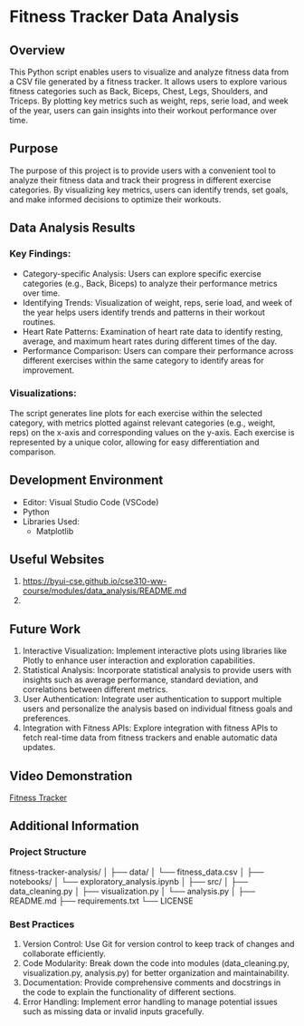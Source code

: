 # Fitness Tracker Data Analysis

## Overview

This Python script enables users to visualize and analyze fitness data from a CSV file generated by a fitness tracker. It allows users to explore various fitness categories such as Back, Biceps, Chest, Legs, Shoulders, and Triceps. By plotting key metrics such as weight, reps, serie load, and week of the year, users can gain insights into their workout performance over time.

## Purpose

The purpose of this project is to provide users with a convenient tool to analyze their fitness data and track their progress in different exercise categories. By visualizing key metrics, users can identify trends, set goals, and make informed decisions to optimize their workouts.

## Data Analysis Results

### Key Findings:

- Category-specific Analysis: Users can explore specific exercise categories (e.g., Back, Biceps) to analyze their performance metrics over time.
- Identifying Trends: Visualization of weight, reps, serie load, and week of the year helps users identify trends and patterns in their workout routines.
- Heart Rate Patterns: Examination of heart rate data to identify resting, average, and maximum heart rates during different times of the day.
- Performance Comparison: Users can compare their performance across different exercises within the same category to identify areas for improvement.

### Visualizations:

The script generates line plots for each exercise within the selected category, with metrics plotted against relevant categories (e.g., weight, reps) on the x-axis and corresponding values on the y-axis. Each exercise is represented by a unique color, allowing for easy differentiation and comparison.

## Development Environment

- Editor: Visual Studio Code (VSCode)
- Python
- Libraries Used:
  - Matplotlib

## Useful Websites

1. https://byui-cse.github.io/cse310-ww-course/modules/data_analysis/README.md
2.

## Future Work

1. Interactive Visualization: Implement interactive plots using libraries like Plotly to enhance user interaction and exploration capabilities.
2. Statistical Analysis: Incorporate statistical analysis to provide users with insights such as average performance, standard deviation, and correlations between different metrics.
3. User Authentication: Integrate user authentication to support multiple users and personalize the analysis based on individual fitness goals and preferences.
4. Integration with Fitness APIs: Explore integration with fitness APIs to fetch real-time data from fitness trackers and enable automatic data updates.

## Video Demonstration

[Fitness Tracker](https://youtu.be/BJ4alyXZo7c)

## Additional Information

### Project Structure

fitness-tracker-analysis/
│
├── data/
│ └── fitness_data.csv
│
├── notebooks/
│ └── exploratory_analysis.ipynb
│
├── src/
│ ├── data_cleaning.py
│ ├── visualization.py
│ └── analysis.py
│
├── README.md
├── requirements.txt
└── LICENSE

### Best Practices

1. Version Control: Use Git for version control to keep track of changes and collaborate efficiently.
2. Code Modularity: Break down the code into modules (data_cleaning.py, visualization.py, analysis.py) for better organization and maintainability.
3. Documentation: Provide comprehensive comments and docstrings in the code to explain the functionality of different sections.
4. Error Handling: Implement error handling to manage potential issues such as missing data or invalid inputs gracefully.
